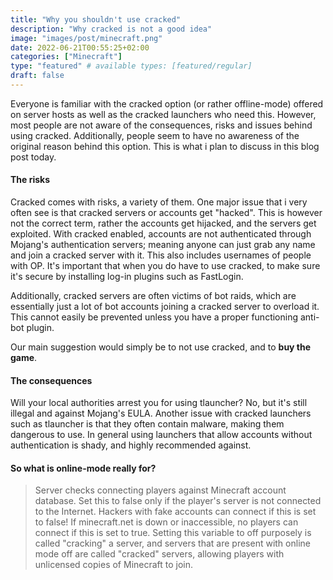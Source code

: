 ```yaml
---
title: "Why you shouldn't use cracked"
description: "Why cracked is not a good idea"
image: "images/post/minecraft.png"
date: 2022-06-21T00:55:25+02:00
categories: ["Minecraft"]
type: "featured" # available types: [featured/regular]
draft: false
---
```


Everyone is familiar with the cracked option (or rather offline-mode) offered on server hosts as well as the cracked launchers who need this. However, most people are not aware of the consequences, risks and issues behind using cracked. Additionally, people seem to have no awareness of the original reason behind this option. This is what i plan to discuss in this blog post today.

#### The risks
Cracked comes with risks, a variety of them. One major issue that i very often see is that cracked servers or accounts get "hacked". This is however not the correct term, rather the accounts get hijacked, and the servers get exploited. With cracked enabled, accounts are not authenticated through Mojang's authentication servers; meaning anyone can just grab any name and join a cracked server with it. This also includes usernames of people with OP. It's important that when you do have to use cracked, to make sure it's secure by installing log-in plugins such as FastLogin.

Additionally, cracked servers are often victims of bot raids, which are essentially just a lot of bot accounts joining a cracked server to overload it. This cannot easily be prevented unless you have a proper functioning anti-bot plugin. 

Our main suggestion would simply be to not use cracked, and to **buy the game**.

#### The consequences
Will your local authorities arrest you for using tlauncher? No, but it's still illegal and against Mojang's EULA. Another issue with cracked launchers such as tlauncher is that they often contain malware, making them dangerous to use. In general using launchers that allow accounts without authentication is shady, and highly recommended against.

#### So what is online-mode really for?
> Server checks connecting players against Minecraft account database. Set this to false only if the player's server is not connected to the Internet. Hackers with fake accounts can connect if this is set to false! If minecraft.net is down or inaccessible, no players can connect if this is set to true. Setting this variable to off purposely is called "cracking" a server, and servers that are present with online mode off are called "cracked" servers, allowing players with unlicensed copies of Minecraft to join.
